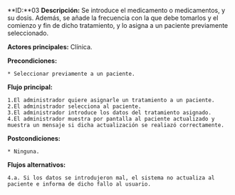 **ID:**03 **Descripción:** Se introduce el medicamento o medicamentos, y su dosis. Además, se añade la frecuencia con la que debe tomarlos y el comienzo y fin de dicho tratamiento, y lo asigna a un paciente previamente seleccionado.

**Actores principales:** Clínica.

**Precondiciones:**

	* Seleccionar previamente a un paciente.

**Flujo principal:**

	1.El administrador quiere asignarle un tratamiento a un paciente.
	2.El administrador selecciona al paciente.
	3.El administrador introduce los datos del tratamiento asignado.
	4.El administrador muestra por pantalla al paciente actualizado y muestra un mensaje si dicha actualización se realiazó correctamente.

**Postcondiciones:**

	* Ninguna.

**Flujos alternativos:**

	4.a. Si los datos se introdujeron mal, el sistema no actualiza al paciente e informa de dicho fallo al usuario.